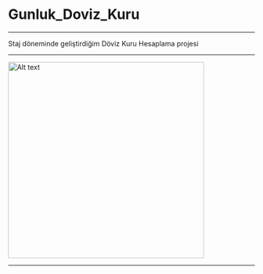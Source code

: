 # Gunluk_Doviz_Kuru
<hr/>
Staj döneminde geliştirdiğim Döviz Kuru Hesaplama projesi
<hr/>
<img height="400px" witdh="400px" src="https://github.com/ismailcglr/Gunluk_Doviz_Kuru/blob/main/%C4%B0mage/Screenshot_1.png" alt="Alt text" title="Optional title">
<hr/>
